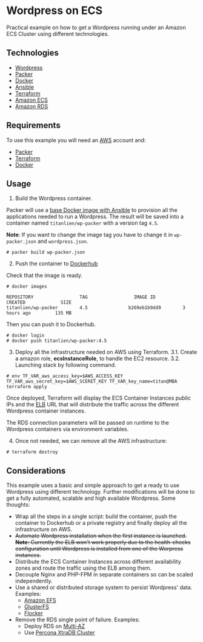 
# Wordpress on ECS

Practical example on how to get a Wordpress running under an Amazon ECS Cluster using different technologies.

## Technologies

* [Wordpress](https://wordpress.org/)
* [Packer](https://www.packer.io/)
* [Docker](https://www.docker.com/)
* [Ansible](https://www.ansible.com/)
* [Terraform](https://www.terraform.io/)
* [Amazon ECS](https://aws.amazon.com/ecs/)
* [Amazon RDS](https://aws.amazon.com/es/rds/)

## Requirements

To use this example you will need an [AWS](https://aws.amazon.com/es/) account and:

* [Packer](https://www.packer.io/downloads.html)
* [Terraform](https://www.terraform.io/downloads.html)
* [Docker](https://docs.docker.com/engine/installation/)

## Usage

1. Build the Wordpress container.

Packer will use a [base Docker image with Ansible](https://github.com/titanlien/wordpress-ecs/blob/master/Dockerfile) to provision all the applications needed to run a Wordpress. The result will be saved into a container named `titanlien/wp-packer` with a version tag `4.5`.

**Note**: If you want to change the image tag you have to change it in `wp-packer.json` and `wordpress.json`.

```
# packer build wp-packer.json
```

2. Push the container to [Dockerhub](https://hub.docker.com/)

Check that the image is ready.

```
# docker images

REPOSITORY                 TAG                 IMAGE ID            CREATED             SIZE
titanlien/wp-packer        4.5               b269eb1b9dd9        3 hours ago         135 MB
```

Then you can push it to Dockerhub.

```
# docker login
# docker push titanlien/wp-packer:4.5
```

3. Deploy all the infrastructure needed on AWS using Terraform.
3.1. Create a amazon role, **ecsInstanceRole**, to handle the EC2 resource.
3.2. Launching stack by following command.

```
# env TF_VAR_aws_access_key=$AWS_ACCESS_KEY TF_VAR_aws_secret_key=$AWS_SCERET_KEY TF_VAR_key_name=titan@MBA terraform apply
```

Once deployed, Terraform will display the ECS Container Instances public IPs and the [ELB](https://aws.amazon.com/es/elasticloadbalancing/) URL that will distribute the traffic across the different Wordpress container instances.

The RDS connection parameters will be passed on runtime to the Wordpress containers via environment variables.

4. Once not needed, we can remove all the AWS infrastructure:


```
# terraform destroy
```

## Considerations

This example uses a basic and simple approach to get a ready to use Wordpress using different technology. Further modifications will be done to get a fully automated, scalable and high available Wordpress. Some thoughts:

* Wrap all the steps in a single script: build the container, push the container to Dockerhub or a private registry and finally deploy all the infrastructure on AWS.
* ~~Automate Wordpress installation when the first instance is launched. **Note**: Currently the ELB won't work properly due to the health-checks configuration until Wordpress is installed from one of the Worpress instances.~~
* Distribute the ECS Container Instances across different availability zones and route the traffic using the ELB among them.
* Decouple Nginx and PHP-FPM in separate containers so can be scaled independently.
* Use a shared or distributed storage system to persist Wordpress' data. Examples:
    * [Amazon EFS](https://aws.amazon.com/efs/)
    * [GlusterFS](https://www.gluster.org/)
    * [Flocker](https://docs.clusterhq.com/en/latest/docker-integration/)
* Remove the RDS single point of failure. Examples:
    * Deploy RDS on [Multi-AZ](http://docs.aws.amazon.com/AmazonRDS/latest/UserGuide/Concepts.MultiAZ.html)
    * Use [Percona XtraDB Cluster](https://www.percona.com/software/mysql-database/percona-xtradb-cluster)
